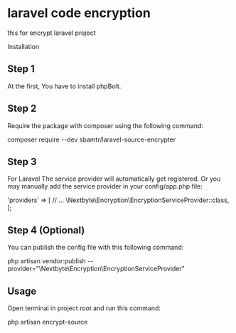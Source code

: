 # laravel code encryption
this for encrypt laravel project 



Installation
## Step 1
At the first, You have to install phpBolt.

## Step 2
Require the package with composer using the following command:

composer require --dev sbamtr/laravel-source-encrypter
## Step 3
For Laravel
The service provider will automatically get registered. Or you may manually add the service provider in your config/app.php file:

'providers' => [
    // ...
    \Nextbyte\Encryption\EncryptionServiceProvider::class,
];

## Step 4 (Optional)
You can publish the config file with this following command:

php artisan vendor:publish --provider="\Nextbyte\Encryption\EncryptionServiceProvider"

## Usage
Open terminal in project root and run this command:

php artisan encrypt-source
